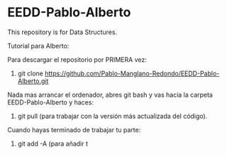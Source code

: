 # EEDD-Pablo-Alberto
This repository is for Data Structures. 

Tutorial para Alberto:

Para descargar el repositorio por PRIMERA vez:
1. git clone https://github.com/Pablo-Manglano-Redondo/EEDD-Pablo-Alberto.git

Nada mas arrancar el ordenador, abres git bash y vas hacia la carpeta EEDD-Pablo-Alberto y haces:
1. git pull (para trabajar con la versión más actualizada del código).

Cuando hayas terminado de trabajar tu parte:
1. git add -A (para añadir t
